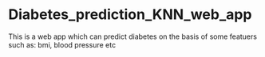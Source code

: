 # Diabetes_prediction_KNN_web_app

This is a web app which  can predict diabetes on the basis of some featuers such as: bmi, blood pressure etc
